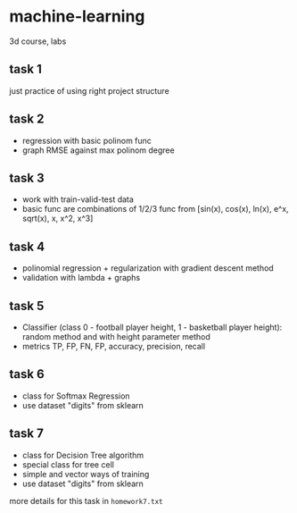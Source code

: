 # machine-learning
3d course, labs 

## task 1
just practice of using right project structure

## task 2
- regression with basic polinom func
- graph RMSE against max polinom degree

## task 3
- work with train-valid-test data
- basic func are combinations of 1/2/3 func from [sin(x), cos(x), ln(x), e^x, sqrt(x), x, x^2, x^3] 

## task 4
- polinomial regression + regularization with gradient descent method
- validation with lambda + graphs

## task 5
- Classifier (class 0 - football player height, 1 - basketball player height): random method and with height parameter method
- metrics TP, FP, FN, FP, accuracy, precision, recall

## task 6
- class for Softmax Regression
- use dataset "digits" from sklearn 

## task 7
- class for Decision Tree algorithm
- special class for tree cell
- simple and vector ways of training
- use dataset "digits" from sklearn

more details for this task in `homework7.txt`
